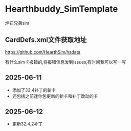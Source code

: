  # Hearthbuddy_SimTemplate

 炉石兄弟sim
  
 ## CardDefs.xml文件获取地址
 
 https://github.com/HearthSim/hsdata

 有什么sim卡报错的,将报错信息发到issues,有时间我可以写一写

 ## 2025-06-11
 - 添加了32.4补丁的新卡
 - 还包括之前迷你包更新的新卡和补丁改动的卡

## 2025-06-12
- 更新32.4.2补丁
